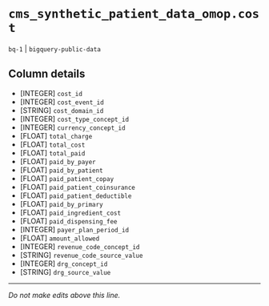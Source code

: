 # `cms_synthetic_patient_data_omop.cost`
`bq-1` | `bigquery-public-data`

## Column details
* [INTEGER]   `cost_id`
* [INTEGER]   `cost_event_id`
* [STRING]    `cost_domain_id`
* [INTEGER]   `cost_type_concept_id`
* [INTEGER]   `currency_concept_id`
* [FLOAT]     `total_charge`
* [FLOAT]     `total_cost`
* [FLOAT]     `total_paid`
* [FLOAT]     `paid_by_payer`
* [FLOAT]     `paid_by_patient`
* [FLOAT]     `paid_patient_copay`
* [FLOAT]     `paid_patient_coinsurance`
* [FLOAT]     `paid_patient_deductible`
* [FLOAT]     `paid_by_primary`
* [FLOAT]     `paid_ingredient_cost`
* [FLOAT]     `paid_dispensing_fee`
* [INTEGER]   `payer_plan_period_id`
* [FLOAT]     `amount_allowed`
* [INTEGER]   `revenue_code_concept_id`
* [STRING]    `revenue_code_source_value`
* [INTEGER]   `drg_concept_id`
* [STRING]    `drg_source_value`

-------------------------------------------------------------------------------
*Do not make edits above this line.*
